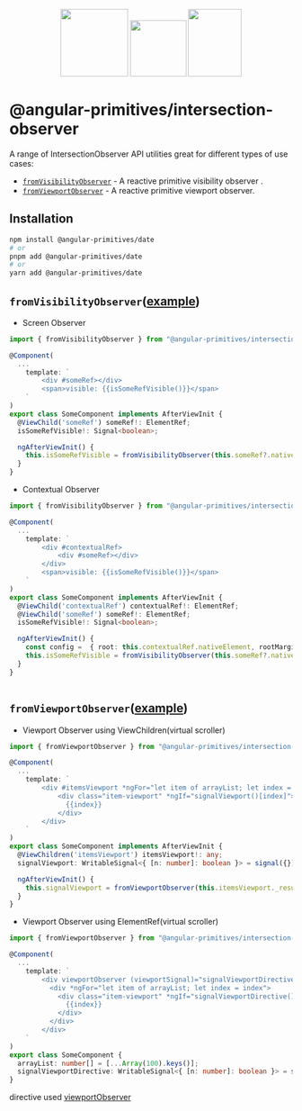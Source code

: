 <p align="center">
  <img src="https://github.com/angular/angular/blob/main/aio/src/assets/images/logos/angular/angular.png?raw=true" width="120px" height="120px">
  <img src="https://upload.wikimedia.org/wikipedia/commons/thumb/9/9e/Plus_symbol.svg/500px-Plus_symbol.svg.png" width="100px" height="100px">
  <img src="https://www.svgrepo.com/download/139/traffic-light.svg" width="95px" height="120px">
</p>


# @angular-primitives/intersection-observer


A range of IntersectionObserver API utilities great for different types of use cases:



- [`fromVisibilityObserver`](#fromVisibilityObserver) - A reactive primitive visibility observer .
- [`fromViewportObserver`](#fromViewportObserver) - A reactive primitive viewport observer.


## Installation

```bash
npm install @angular-primitives/date
# or
pnpm add @angular-primitives/date
# or
yarn add @angular-primitives/date
```


## `fromVisibilityObserver`([example](https://github.com/angular-primitives/angular-primitives/tree/main/projects/intersection-observer/src/index.ts))
- Screen Observer
```ts
import { fromVisibilityObserver } from "@angular-primitives/intersection-observer";

@Component(
  ...
    template: `
        <div #someRef></div>
        <span>visible: {{isSomeRefVisible()}}</span>
    `
)
export class SomeComponent implements AfterViewInit {
  @ViewChild('someRef') someRef!: ElementRef;
  isSomeRefVisible!: Signal<boolean>;

  ngAfterViewInit() {
    this.isSomeRefVisible = fromVisibilityObserver(this.someRef?.nativeElement);
  }
}
```

- Contextual Observer
```ts
import { fromVisibilityObserver } from "@angular-primitives/intersection-observer";

@Component(
  ...
    template: `
        <div #contextualRef>
            <div #someRef></div>
        </div>
        <span>visible: {{isSomeRefVisible()}}</span>
    `
)
export class SomeComponent implements AfterViewInit {
  @ViewChild('contextualRef') contextualRef!: ElementRef;
  @ViewChild('someRef') someRef!: ElementRef;
  isSomeRefVisible!: Signal<boolean>;

  ngAfterViewInit() {
    const config =  { root: this.contextualRef.nativeElement, rootMargin: '0px', threshold: 0 } 
    this.isSomeRefVisible = fromVisibilityObserver(this.someRef?.nativeElement, config);
  }
}



```

## `fromViewportObserver`([example](https://github.com/angular-primitives/angular-primitives/tree/main/projects/intersection-observer/src/index.ts))
- Viewport Observer using ViewChildren(virtual scroller)
```ts
import { fromViewportObserver } from "@angular-primitives/intersection-observer";

@Component(
  ...
    template: `
        <div #itemsViewport *ngFor="let item of arrayList; let index = index">
            <div class="item-viewport" *ngIf="signalViewport()[index]">
              {{index}}
            </div>
        </div>
    `
)
export class SomeComponent implements AfterViewInit {
  @ViewChildren('itemsViewport') itemsViewport!: any;
  signalViewport: WritableSignal<{ [n: number]: boolean }> = signal({});

  ngAfterViewInit() {
    this.signalViewport = fromViewportObserver(this.itemsViewport._results)
  }
}
```

- Viewport Observer using ElementRef(virtual scroller)
```ts
import { fromViewportObserver } from "@angular-primitives/intersection-observer";

@Component(
  ...
    template: `
        <div viewportObserver (viewportSignal)="signalViewportDirective = $event" class="contextual-container">
          <div *ngFor="let item of arrayList; let index = index">
            <div class="item-viewport" *ngIf="signalViewportDirective()[index]">
              {{index}}
            </div>
          </div>
        </div>
    `
)
export class SomeComponent {
  arrayList: number[] = [...Array(100).keys()];
  signalViewportDirective: WritableSignal<{ [n: number]: boolean }> = signal({});
}
```
directive used [viewportObserver](https://github.com/angular-primitives/angular-primitives/tree/main/src/app/pages/intersection-observer/virtual-observer.directive.ts)
